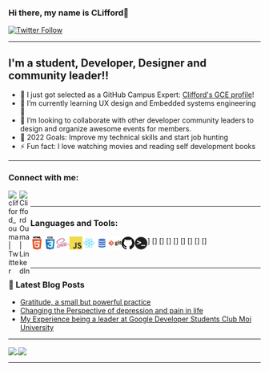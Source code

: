 ### Hi there, my name is CLifford👋 

[![Twitter Follow](https://img.shields.io/twitter/follow/clifford_ouma?color=1DA1F2&logo=twitter&style=for-the-badge)](https://twitter.com/intent/follow?original_referer=https%3A%2F%2Fgithub.com%2Fclifford_ouma&screen_name=clifford_ouma)

--- 

## I'm a student, Developer, Designer and community leader!!

- 🔭 I just got selected as a GitHub Campus Expert: [Clifford's GCE profile][GCE profile]!
- 🌱 I’m currently learning UX design and Embedded systems engineering 🤣
- 👯 I’m looking to collaborate with other developer community leaders to design and organize awesome events for members.
- 🥅 2022 Goals: Improve my technical skills and start job hunting
- ⚡ Fun fact: I love watching movies and reading self development books

---

### Connect with me:

[<img align="left" alt="clifford_ouma | Twitter" width="22px" src="https://cdn.jsdelivr.net/npm/simple-icons@v3/icons/twitter.svg" />][twitter]
[<img align="left" alt="Clifford Ouma | LinkedIn" width="22px" src="https://cdn.jsdelivr.net/npm/simple-icons@v3/icons/linkedin.svg" />][linkedin]


<br />

---

### Languages and Tools:

<img align="left" alt="HTML5" width="26px" src="https://raw.githubusercontent.com/github/explore/80688e429a7d4ef2fca1e82350fe8e3517d3494d/topics/html/html.png" />]
[<img align="left" alt="CSS3" width="26px" src="https://raw.githubusercontent.com/github/explore/80688e429a7d4ef2fca1e82350fe8e3517d3494d/topics/css/css.png" />]
[<img align="left" alt="Sass" width="26px" src="https://raw.githubusercontent.com/github/explore/80688e429a7d4ef2fca1e82350fe8e3517d3494d/topics/sass/sass.png" />]
[<img align="left" alt="JavaScript" width="26px" src="https://raw.githubusercontent.com/github/explore/80688e429a7d4ef2fca1e82350fe8e3517d3494d/topics/javascript/javascript.png" />]
[<img align="left" alt="React" width="26px" src="https://raw.githubusercontent.com/github/explore/80688e429a7d4ef2fca1e82350fe8e3517d3494d/topics/react/react.png" />]
[<img align="left" alt="SQL" width="26px" src="https://raw.githubusercontent.com/github/explore/80688e429a7d4ef2fca1e82350fe8e3517d3494d/topics/sql/sql.png" />]
[<img align="left" alt="Git" width="26px" src="https://raw.githubusercontent.com/github/explore/80688e429a7d4ef2fca1e82350fe8e3517d3494d/topics/git/git.png" />]
[<img align="left" alt="GitHub" width="26px" src="https://raw.githubusercontent.com/github/explore/78df643247d429f6cc873026c0622819ad797942/topics/github/github.png" />]
[<img align="left" alt="Terminal" width="26px" src="https://raw.githubusercontent.com/github/explore/80688e429a7d4ef2fca1e82350fe8e3517d3494d/topics/terminal/terminal.png" />]

<br />

---

### 📕 Latest Blog Posts

<!-- BLOG-POST-LIST:START -->
- [Gratitude, a small but powerful practice](https://medium.com/@Cli4d/gratitude-a-small-but-powerful-practice-677e6cb8a793?source=rss-2dbfc0067412------2)
- [Changing the Perspective of depression and pain in life](https://medium.com/@Cli4d/changing-the-perspective-of-depression-and-pain-in-life-75a95bc0a9b1?source=rss-2dbfc0067412------2)
- [My Experience being a leader at Google Developer Students Club Moi University](https://medium.com/@Cli4d/my-experience-being-a-leader-e71257ffc07?source=rss-2dbfc0067412------2)
<!-- BLOG-POST-LIST:END -->

---

<a href="https://github.com/Cli4d/github-readme-stats">
  <img align="center" src="https://github-readme-stats.vercel.app/api?username=Cli4d&count_private=true&show_icons=true&theme=gruvbox" />
</a>
<a href="https://github.com/Cli4d/github-readme-stats">
  <img align="center" src="https://github-readme-stats.vercel.app/api/top-langs/?username=Cli4d&layout=compact" />
</a>

---
[twitter]: https://twitter.com/clifford_ouma
[GCE profile]: https://githubcampus.expert/Cli4d/
[linkedin]: https://linkedin.com/in/clifford-ochieng
